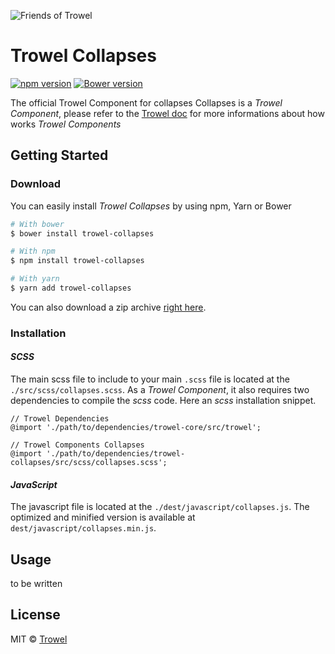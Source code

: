 ![Friends of Trowel](https://raw.githubusercontent.com/Trowel/Trowel/master/media/dist/banners/friendsoftrowel-black-on-transparent.png)

# Trowel Collapses
[![npm version](https://badge.fury.io/js/trowel-Collapse.svg)](https://badge.fury.io/js/trowel)
[![Bower version](https://badge.fury.io/bo/trowel-Collapse.svg)](https://badge.fury.io/bo/trowel-Collapse)

The official Trowel Component for collapses
Collapses is a *Trowel Component*, please refer to the [Trowel doc](http://trowel.github.io/) for more informations about how works *Trowel Components*

## Getting Started
### Download
You can easily install *Trowel Collapses* by using npm, Yarn or Bower

```bash
# With bower
$ bower install trowel-collapses

# With npm
$ npm install trowel-collapses

# With yarn
$ yarn add trowel-collapses
```

You can also download a zip archive [right here](https://github.com/FriendsOfTrowel/Collapses/archive/master.zip).

### Installation
#### *SCSS*
The main scss file to include to your main `.scss` file is located at the `./src/scss/collapses.scss`. As a *Trowel Component*, it also requires two dependencies to compile the *scss* code. Here an *scss* installation snippet.

```
// Trowel Dependencies
@import './path/to/dependencies/trowel-core/src/trowel';

// Trowel Components Collapses
@import './path/to/dependencies/trowel-collapses/src/scss/collapses.scss';
```

#### *JavaScript*
The javascript file is located at the `./dest/javascript/collapses.js`. The optimized and minified version is available at `dest/javascript/collapses.min.js`.



## Usage
to be written

## License
MIT © [Trowel](trowel.github.io)
